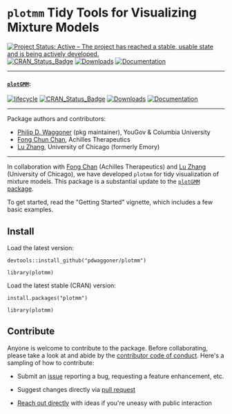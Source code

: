 # `plotmm` Tidy Tools for Visualizing Mixture Models
[![Project Status: Active – The project has reached a stable, usable state and is being actively developed.](https://www.repostatus.org/badges/latest/active.svg)](https://www.repostatus.org/#active)
[![CRAN_Status_Badge](https://www.r-pkg.org/badges/version/plotmm)](http://cran.r-project.org/package=plotmm)
[![Downloads](http://cranlogs.r-pkg.org/badges/grand-total/plotmm)](http://cranlogs.r-pkg.org/)
[![Documentation](https://img.shields.io/badge/documentation-plotmm-orange.svg?colorB=E91E63)](https://www.r-pkg.org/pkg/plotmm)

---
#### [`plotGMM`](https://CRAN.R-project.org/package=plotGMM):
[![lifecycle](https://img.shields.io/badge/lifecycle-retired-orange.svg)](https://lifecycle.r-lib.org/articles/stages.html)
[![CRAN_Status_Badge](https://www.r-pkg.org/badges/version/plotGMM)](http://cran.r-project.org/package=plotGMM)
[![Downloads](http://cranlogs.r-pkg.org/badges/grand-total/plotGMM)](http://cranlogs.r-pkg.org/)
[![Documentation](https://img.shields.io/badge/documentation-plotGMM-orange.svg?colorB=E91E63)](https://www.r-pkg.org/pkg/plotGMM)

---

Package authors and contributors:
  - [Philip D. Waggoner](https://github.com/pdwaggoner) (pkg maintainer), YouGov & Columbia University
  - [Fong Chun Chan](https://github.com/tinyheero), Achilles Therapeutics
  - [Lu Zhang](https://github.com/LuZhang0128), University of Chicago (formerly Emory)

---

In collaboration with [Fong Chan](https://github.com/tinyheero) (Achilles Therapeutics) and [Lu Zhang](https://github.com/LuZhang0128) (University of Chicago), we have developed `plotmm` for tidy visualization of mixture models. This package is a substantial update to the [`plotGMM` package](https://CRAN.R-project.org/package=plotGMM).

To get started, read the "Getting Started" vignette, which includes a few basic examples. 

## Install

Load the latest version:

```{r}
devtools::install_github("pdwaggoner/plotmm")

library(plotmm)
```

Load the latest stable (CRAN) version:

```{r}
install.packages("plotmm")

library(plotmm)
```

## Contribute

Anyone is welcome to contribute to the package. Before collaborating, please take a look at and abide by the [contributor code of conduct](https://github.com/pdwaggoner/plotmm/blob/master/CODE_OF_CONDUCT.md). Here's a sampling of how to contribute:

  - Submit an [issue](https://github.com/pdwaggoner/plotmm/issues) reporting a bug, requesting a feature enhancement, etc. 

  - Suggest changes directly via [pull request](https://github.com/pdwaggoner/plotmm/pulls)

  - [Reach out directly](https://pdwaggoner.github.io/) with ideas if you're uneasy with public interaction
